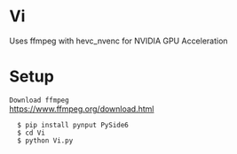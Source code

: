 # Vi
Uses ffmpeg with hevc_nvenc for NVIDIA GPU Acceleration

# Setup
`Download ffmpeg`</br> https://www.ffmpeg.org/download.html
```
  $ pip install pynput PySide6
  $ cd Vi
  $ python Vi.py
```

